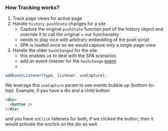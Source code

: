 ### How Tracking works?

1. Track page views for active page
2. Handle `history.pushState` changes for a site
   - Capture the original `pushState` function part of the history object and override it to call the original + our functionality
   - needs to play nice with arbitrary embedding of the pixel script
   - SPA is loaded once so we would capture only a single page-view
3. Handle the older `hashChanged` for the site.
   - this enables us to deal with the SPA scenarios
   - add an event-listener for the `hashchange` [event](https://developer.mozilla.org/en-US/docs/Web/API/Window/hashchange_event)
   -

```js
addEventListener(type, listener, useCapture);
```

We leverage this `useCapture` param to see events bubble up (bottom-to-top).
Example, if you have a div and a child button:

```html
<div>
  <button />
</div>
```

and you have `onClick` listeners for both, if we clicked the button, then it would activate the onclick on the div as well.
